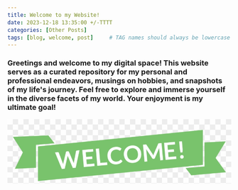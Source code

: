 ```yaml
---
title: Welcome to my Website!
date: 2023-12-18 13:35:00 +/-TTTT
categories: [Other Posts]
tags: [blog, welcome, post]     # TAG names should always be lowercase
---
```


### Greetings and welcome to my digital space! This website serves as a curated repository for my personal and professional endeavors, musings on hobbies, and snapshots of my life's journey. Feel free to explore and immerse yourself in the diverse facets of my world. Your enjoyment is my ultimate goal!

![welcome-image](/assets/welcome.png)